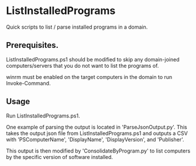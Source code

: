 # ListInstalledPrograms

 Quick scripts to list / parse installed programs in a domain.


## Prerequisites.

ListInstalledPrograms.ps1 should be modified to skip any domain-joined computers/servers that you do not want to list the programs of.

winrm must be enabled on the target computers in the domain to run Invoke-Command.


## Usage

Run ListInstalledPrograms.ps1.

One example of parsing the output is located in 'ParseJsonOutput.py'. This takes the output json file from ListInstalledPrograms.ps1 and outputs a CSV with 'PSComputerName', 'DisplayName', 'DisplayVersion', and 'Publisher'.

This output is then modified by 'ConsolidateByProgram.py' to list computers by the specific version of software installed.
